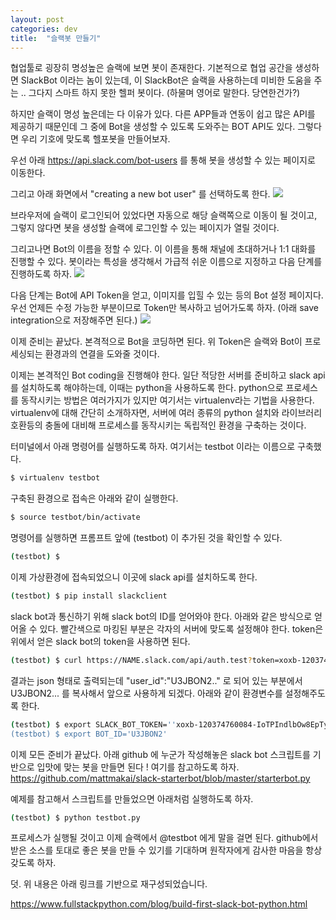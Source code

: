 ```yaml
---
layout: post
categories: dev
title:  "슬랙봇 만들기"
---
```



협업툴로 굉장히 명성높은 슬랙에 보면 봇이 존재한다. 기본적으로 협업 공간을 생성하면 SlackBot 이라는 놈이 있는데, 이 SlackBot은 슬랙을 사용하는데 미비한 도움을 주는 .. 그다지 스마트 하지 못한 헬퍼 봇이다. (하물며 영어로 말한다. 당연한건가?)

하지만 슬랙이 명성 높은데는 다 이유가 있다. 다른 APP들과 연동이 쉽고 많은 API를 제공하기 때문인데 그 중에 Bot을 생성할 수 있도록 도와주는 BOT API도 있다. 그렇다면 우리 기호에 맞도록 헬포봇을 만들어보자.

우선 아래 https://api.slack.com/bot-users 를 통해 봇을 생성할 수 있는 페이지로 이동한다.


그리고 아래 화면에서 "creating a new bot user" 를 선택하도록 한다.
<img src="/image/20170127/이미지_2.png"  style="max-width:100%;max-height:100%;">


브라우저에 슬랙이 로그인되어 있었다면 자동으로 해당 슬랙쪽으로 이동이 될 것이고, 그렇지 않다면 봇을 생성할 슬랙에 로그인할 수 있는 페이지가 열릴 것이다. 

그리고나면 Bot의 이름을 정할 수 있다. 이 이름을 통해 채널에 초대하거나 1:1 대화를 진행할 수 있다. 봇이라는 특성을 생각해서 가급적 쉬운 이름으로 지정하고 다음 단계를 진행하도록 하자.
<img src="/image/20170127/이미지_3.png"  style="max-width:100%;max-height:100%;">

다음 단계는 Bot에 API Token을 얻고, 이미지를 입힐 수 있는 등의 Bot 설정 페이지다. 우선 언제든 수정 가능한 부분이므로 Token만 복사하고 넘어가도록 하자. (아래 save integration으로 저장해주면 된다.)
<img src="/image/20170127/이미지_5.png"  style="max-width:100%;max-height:100%;">


이제 준비는 끝났다. 본격적으로 Bot을 코딩하면 된다. 위 Token은 슬랙와 Bot이 프로세싱되는 환경과의 연결을 도와줄 것이다.

이제는 본격적인 Bot coding을 진행해야 한다. 일단 적당한 서버를 준비하고 slack api를 설치하도록 해야하는데, 이때는 python을 사용하도록 한다. python으로 프로세스를 동작시키는 방법은 여러가지가 있지만 여기서는 virtualenv라는 기법을 사용한다. virtualenv에 대해 간단히 소개하자면, 서버에 여러 종류의 python 설치와 라이브러리 호환등의 충돌에 대비해 프로세스를 동작시키는 독립적인 환경을 구축하는 것이다.

터미널에서 아래 명령어를 실행하도록 하자. 여기서는 testbot 이라는 이름으로 구축했다.
```bash
$ virtualenv testbot
```

구축된 환경으로 접속은 아래와 같이 실행한다.
```bash
$ source testbot/bin/activate
```

명령어를 실행하면 프롬프트 앞에 (testbot) 이 추가된 것을 확인할 수 있다.
```bash
(testbot) $
```

이제 가상환경에 접속되었으니 이곳에 slack api를 설치하도록 한다.
```bash
(testbot) $ pip install slackclient
```

slack bot과 통신하기 위해 slack bot의 ID를 얻어와야 한다. 아래와 같은 방식으로 얻어올 수 있다. 빨간색으로 마킹된 부분은 각자의 서버에 맞도록 설정해야 한다. token은 위에서 얻은 slack bot의 token을 사용하면 된다.
```bash
(testbot) $ curl https://NAME.slack.com/api/auth.test?token=xoxb-120374760084-IoTPIndlbOw8EpTy0JR
```

결과는 json 형태로 출력되는데 "user_id":"U3JBON2.." 로 되어 있는 부분에서 U3JBON2... 를 복사해서 앞으로 사용하게 되겠다. 아래와 같이 환경변수를 설정해주도록 한다.
```bash
(testbot) $ export SLACK_BOT_TOKEN=''xoxb-120374760084-IoTPIndlbOw8EpTy0JR"
(testbot) $ export BOT_ID='U3JBON2'
```

이제 모든 준비가 끝났다. 아래 github 에 누군가 작성해놓은 slack bot 스크립트를 기반으로 입맛에 맞는 봇을 만들면 된다 ! 여기를 참고하도록 하자.
https://github.com/mattmakai/slack-starterbot/blob/master/starterbot.py

예제를 참고해서 스크립트를 만들었으면 아래처럼 실행하도록 하자.
```bash
(testbot) $ python testbot.py
```

프로세스가 실행될 것이고 이제 슬랙에서 @testbot 에게 말을 걸면 된다. github에서 받은 소스를 토대로 좋은 봇을 만들 수 있기를 기대하며 원작자에게 감사한 마음을 항상 갖도록 하자.


덧. 위 내용은 아래 링크를 기반으로 재구성되었습니다.

https://www.fullstackpython.com/blog/build-first-slack-bot-python.html



